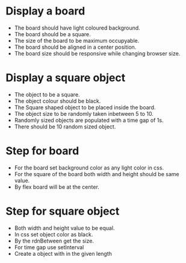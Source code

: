 # Display a board

 * The board should have light coloured background.
 * The board should be a square.
 * The size of the board to be maximum occupyable.
 * The board should be aligned in a center position.
* The board size should be responsive while changing browser size.

# Display a square object

 * The object to be a square.
 * The object colour should be black.
 * The Square shaped object to be placed inside the board.
 * The object size to be randomly taken inbetween 5 to 10.
 * Randomly sized objects are populated with a time gap of 1s.
 * There should be 10 random sized object.

# Step for board

* For the board set background color as any light color in css.
 * For the square of the board both width and height should be same value.
 * By flex board will be at the center.

# Step for square object

 * Both width and height value to be equal.
 * In css set object color as black.
 * By the rdnBetween get the size.
 * For time gap use setInterval
 * Create a object with in the given length
